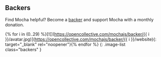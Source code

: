 ## Backers

Find Mocha helpful? Become a [backer](https://opencollective.com/mochajs#support) and support Mocha with a monthly donation.

<!-- markdownlint-disable MD034 -->

{% for i in (0..29) %}[![](https://opencollective.com/mochajs/backer/{{ i }}/avatar.jpg)](https://opencollective.com/mochajs/backer/{{ i }}/website){: target="\_blank" rel="noopener"}{% endfor %}
{: .image-list class="backers" }
